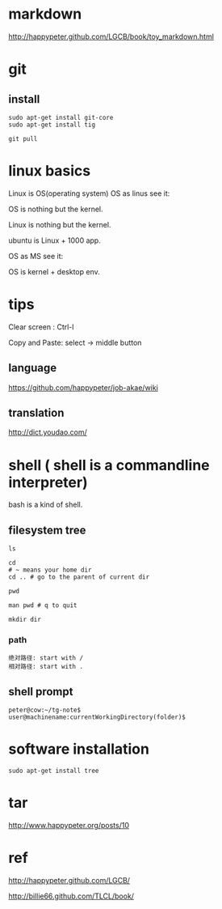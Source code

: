 # markdown

http://happypeter.github.com/LGCB/book/toy_markdown.html

# git
## install

    sudo apt-get install git-core 
    sudo apt-get install tig

    git pull


# linux basics

Linux is OS(operating system)
OS as linus see it:

OS is nothing but the kernel.

Linux is nothing but the kernel.

ubuntu is Linux + 1000 app.

OS as MS see it:

OS is kernel + desktop env.
# tips

   Clear screen : Ctrl-l

   Copy and Paste: select -> middle button

## language

https://github.com/happypeter/job-akae/wiki

## translation

http://dict.youdao.com/

# shell ( shell is a commandline interpreter)

bash is a kind of shell. 

## filesystem tree

    ls

    cd 
    # ~ means your home dir
    cd .. # go to the parent of current dir

    pwd

    man pwd # q to quit

    mkdir dir

### path

    绝对路径: start with /
    相对路径: start with .

## shell prompt

    peter@cow:~/tg-note$
    user@machinename:currentWorkingDirectory(folder)$

# software installation

    sudo apt-get install tree


# tar 

http://www.happypeter.org/posts/10

# ref

http://happypeter.github.com/LGCB/

http://billie66.github.com/TLCL/book/
